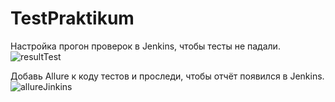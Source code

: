 # TestPraktikum
Настройка прогон проверок в Jenkins, чтобы тесты не падали.
![resultTest](https://user-images.githubusercontent.com/64166175/235522865-6217e83b-2406-46de-8f58-280b50a7bdc0.png)

Добавь Allure к коду тестов и проследи, чтобы отчёт появился в Jenkins.
![allureJinkins](https://user-images.githubusercontent.com/64166175/235522955-757a1d5c-b69e-4444-9b7f-57e8f8b07c2f.png)
